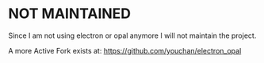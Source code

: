# NOT MAINTAINED

Since I am not using electron or opal anymore I will not maintain the project. 

A more Active Fork exists at:  https://github.com/youchan/electron_opal
